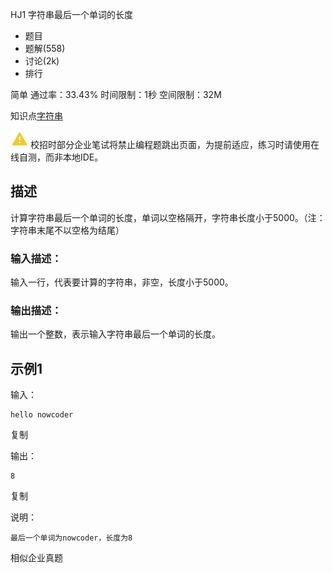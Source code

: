 HJ1 字符串最后一个单词的长度







- 题目
- 题解(558)
- 讨论(2k)
- 排行

简单 通过率：33.43% 时间限制：1秒 空间限制：32M

知识点[字符串](https://www.nowcoder.com/exam/oj/ta?tpId=37?tag=579)

![warning](MarkDownImages/fff.assets/warning.png) 校招时部分企业笔试将禁止编程题跳出页面，为提前适应，练习时请使用在线自测，而非本地IDE。

## 描述

计算字符串最后一个单词的长度，单词以空格隔开，字符串长度小于5000。（注：字符串末尾不以空格为结尾）

### 输入描述：

输入一行，代表要计算的字符串，非空，长度小于5000。

### 输出描述：

输出一个整数，表示输入字符串最后一个单词的长度。

## 示例1

输入：

```
hello nowcoder
```

复制

输出：

```
8
```

复制

说明：

```
最后一个单词为nowcoder，长度为8   
```

相似企业真题